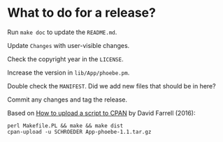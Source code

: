 # What to do for a release?

Run `make doc` to update the `README.md`.

Update `Changes` with user-visible changes.

Check the copyright year in the `LICENSE`.

Increase the version in `lib/App/phoebe.pm`.

Double check the `MANIFEST`. Did we add new files that should be in
here?

Commit any changes and tag the release.

Based on [How to upload a script to
CPAN](https://www.perl.com/article/how-to-upload-a-script-to-cpan/) by
David Farrell (2016):

```
perl Makefile.PL && make && make dist
cpan-upload -u SCHROEDER App-phoebe-1.1.tar.gz
```
